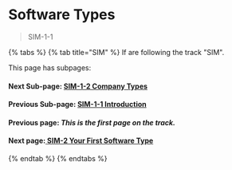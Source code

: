 # Software Types

> SIM-1-1

{% tabs %}
{% tab title="SIM" %}
If are following the track "SIM".

This page has subpages:

#### Next Sub-page: [SIM-1-2 Company Types](1.md)

#### Previous Sub-page: [SIM-1-1 Introduction](./)

#### Previous page: _This is the first page on the track._

#### Next page:[ ](../../otw-1/otw-2.md)[SIM-2 Your First Software Type](../sim-2.md)
{% endtab %}
{% endtabs %}


